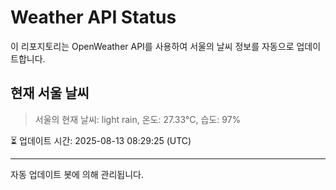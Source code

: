 
# Weather API Status

이 리포지토리는 OpenWeather API를 사용하여 서울의 날씨 정보를 자동으로 업데이트합니다.

## 현재 서울 날씨
> 서울의 현재 날씨: light rain, 온도: 27.33°C, 습도: 97%

⏳ 업데이트 시간: 2025-08-13 08:29:25 (UTC)

---
자동 업데이트 봇에 의해 관리됩니다.
